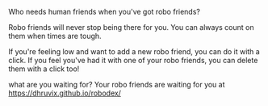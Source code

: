 Who needs human friends when you've got robo friends? 

Robo friends will never stop being there for you. You can always count on them when times are tough.

If you're feeling low and want to add a new robo friend, you can do it with a click. If you feel you've had it with one of your robo friends, you can delete them with a click too!

what are you waiting for? Your robo friends are waiting for you at https://dhruvix.github.io/robodex/
